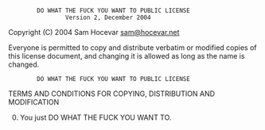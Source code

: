             DO WHAT THE FUCK YOU WANT TO PUBLIC LICENSE
                    Version 2, December 2004

Copyright (C) 2004 Sam Hocevar <sam@hocevar.net>

Everyone is permitted to copy and distribute verbatim or modified copies
of this license document, and changing it is allowed as long as the name
is changed.

            DO WHAT THE FUCK YOU WANT TO PUBLIC LICENSE

TERMS AND CONDITIONS FOR COPYING, DISTRIBUTION AND MODIFICATION

0.  You just DO WHAT THE FUCK YOU WANT TO.

